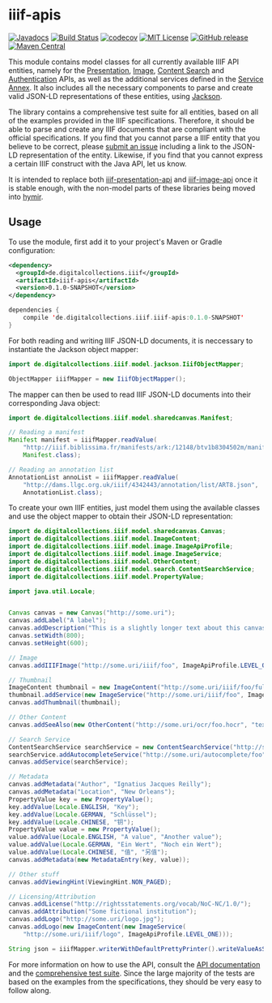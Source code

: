 # iiif-apis

[![Javadocs](http://javadoc.io/badge/de.digitalcollections.iiif/iiif-apis.svg)](http://javadoc.io/doc/de.digitalcollections.iiif/iiif-apis)
[![Build Status](https://travis-ci.org/dbmdz/iiif-apis.svg?branch=master)](https://travis-ci.org/dbmdz/iiif-apis)
[![codecov](https://codecov.io/gh/dbmdz/iiif-apis/branch/master/graph/badge.svg)](https://codecov.io/gh/dbmdz/iiif-apis)
[![MIT License](https://img.shields.io/badge/license-MIT-blue.svg)](LICENSE)
[![GitHub release](https://img.shields.io/github/release/dbmdz/iiif-apis.svg?maxAge=2592000)](https://github.com/dbmdz/iiif-apis/releases)
[![Maven Central](https://img.shields.io/maven-central/v/de.digitalcollections.iiif/iiif-apis.svg?maxAge=2592000)](http://search.maven.org/#search%7Cga%7C1%7Ca%3A%22iiif-apis%22)

This module contains model classes for all currently available IIIF API entities, namely for the
[Presentation](http://iiif.io/api/presentation/2.1/), [Image](http://iiif.io/api/image/2.1/),
[Content Search](http://iiif.io/api/search/1.0/) and [Authentication](http://iiif.io/api/auth/1.0/) APIs, as well as
the additional services defined in the [Service Annex](http://iiif.io/api/annex/services/). It also includes all the
necessary components to parse and create valid JSON-LD representations of these entities, using
[Jackson](https://github.com/FasterXML/jackson).

The library contains a comprehensive test suite for all entities, based on all of the examples
provided in the IIIF specifications. Therefore, it should be able to parse and create any IIIF
documents that are compliant with the official specifications. If you find that you cannot parse
a IIIF entity that you believe to be correct, please [submit an issue](https://github.com/dbmdz/iiif-apis/issues) including a link to
the JSON-LD representation of the entity. Likewise, if you find that you cannot express
a certain IIIF construct with the Java API, let us know.

It is intended to replace both [iiif-presentation-api](https://github.com/dbmdz/iiif-presentation-api)
and [iiif-image-api](https://github.com/dbmdz/iiif-image-api) once it is stable enough, with the non-model
parts of these libraries being moved into [hymir](https://github.com/dbmdz/iiif-server-hymir).

## Usage
To use the module, first add it to your project's Maven or Gradle configuration:

```xml
<dependency>
  <groupId>de.digitalcollections.iiif</groupId>
  <artifactId>iiif-apis</artifactId>
  <version>0.1.0-SNAPSHOT</version>
</dependency>
```

```scala
dependencies {
    compile 'de.digitalcollections.iiif.iiif-apis:0.1.0-SNAPSHOT'
}
```

For both reading and writing IIIF JSON-LD documents, it is neccessary to instantiate the Jackson
object mapper:

```java
import de.digitalcollections.iiif.model.jackson.IiifObjectMapper;

ObjectMapper iiifMapper = new IiifObjectMapper();
```

The mapper can then be used to read IIIF JSON-LD documents into their corresponding Java object:

```java
import de.digitalcollections.iiif.model.sharedcanvas.Manifest;

// Reading a manifest
Manifest manifest = iiifMapper.readValue(
    "http://iiif.biblissima.fr/manifests/ark:/12148/btv1b8304502m/manifest.json",
    Manifest.class);

// Reading an annotation list
AnnotationList annoList = iiifMapper.readValue(
    "http://dams.llgc.org.uk/iiif/4342443/annotation/list/ART8.json",
    AnnotationList.class);
```

To create your own IIIF entities, just model them using the available classes and use the
object mapper to obtain their JSON-LD representation:

```java
import de.digitalcollections.iiif.model.sharedcanvas.Canvas;
import de.digitalcollections.iiif.model.ImageContent;
import de.digitalcollections.iiif.model.image.ImageApiProfile;
import de.digitalcollections.iiif.model.image.ImageService;
import de.digitalcollections.iiif.model.OtherContent;
import de.digitalcollections.iiif.model.search.ContentSearchService;
import de.digitalcollections.iiif.model.PropertyValue;

import java.util.Locale;


Canvas canvas = new Canvas("http://some.uri");
canvas.addLabel("A label");
canvas.addDescription("This is a slightly longer text about this canvas.");
canvas.setWidth(800);
canvas.setHeight(600);

// Image
canvas.addIIIFImage("http://some.uri/iiif/foo", ImageApiProfile.LEVEL_ONE);

// Thumbnail
ImageContent thumbnail = new ImageContent("http://some.uri/iiif/foo/full/250,/0/default.jpg");
thumbnail.addService(new ImageService("http://some.uri/iiif/foo", ImageApiProfile.LEVEL_ONE));
canvas.addThumbnail(thumbnail);

// Other Content
canvas.addSeeAlso(new OtherContent("http://some.uri/ocr/foo.hocr", "text/html"));

// Search Service
ContentSearchService searchService = new ContentSearchService("http://some.uri/search/foo");
searchService.addAutocompleteService("http://some.uri/autocomplete/foo");
canvas.addService(searchService);

// Metadata
canvas.addMetadata("Author", "Ignatius Jacques Reilly");
canvas.addMetadata("Location", "New Orleans");
PropertyValue key = new PropertyValue();
key.addValue(Locale.ENGLISH, "Key");
key.addValue(Locale.GERMAN, "Schlüssel");
key.addValue(Locale.CHINESE, "钥");
PropertyValue value = new PropertyValue();
value.addValue(Locale.ENGLISH, "A value", "Another value");
value.addValue(Locale.GERMAN, "Ein Wert", "Noch ein Wert");
value.addValue(Locale.CHINESE, "值", "另值");
canvas.addMetadata(new MetadataEntry(key, value));

// Other stuff
canvas.addViewingHint(ViewingHint.NON_PAGED);

// Licensing/Attribution
canvas.addLicense("http://rightsstatements.org/vocab/NoC-NC/1.0/");
canvas.addAttribution("Some fictional institution");
canvas.addLogo("http://some.uri/logo.jpg");
canvas.addLogo(new ImageContent(new ImageService(
    "http://some.uri/iiif/logo", ImageApiProfile.LEVEL_ONE)));

String json = iiifMapper.writerWithDefaultPrettyPrinter().writeValueAsString(canvas);
```

For more information on how to use the API, consult the
[API documentation](http://javadoc.io/doc/de.digitalcollections.iiif/iiif-apis)
and the [comprehensive test suite](https://github.com/dbmdz/iiif-apis/tree/master/src/test/java/de/digitalcollections/iiif/model).
Since the large majority of the tests are based on the examples from the  specifications, they should be very easy to
follow along.
